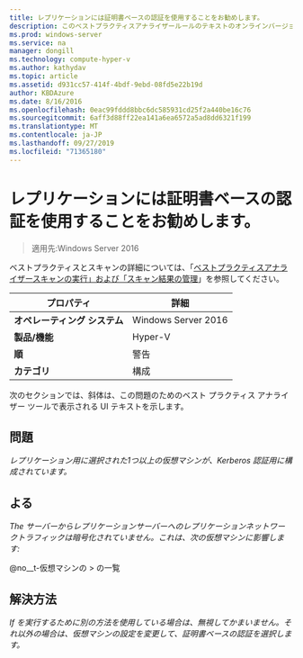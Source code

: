 ```yaml
---
title: レプリケーションには証明書ベースの認証を使用することをお勧めします。
description: このベストプラクティスアナライザールールのテキストのオンラインバージョン。
ms.prod: windows-server
ms.service: na
manager: dongill
ms.technology: compute-hyper-v
ms.author: kathydav
ms.topic: article
ms.assetid: d931cc57-414f-4bdf-9ebd-08fd5e22b19d
author: KBDAzure
ms.date: 8/16/2016
ms.openlocfilehash: 0eac99fddd8bbc6dc585931cd25f2a440be16c76
ms.sourcegitcommit: 6aff3d88ff22ea141a6ea6572a5ad8dd6321f199
ms.translationtype: MT
ms.contentlocale: ja-JP
ms.lasthandoff: 09/27/2019
ms.locfileid: "71365180"
---
```

# <a name="certificate-based-authentication-is-recommended-for-replication"></a>レプリケーションには証明書ベースの認証を使用することをお勧めします。

>適用先:Windows Server 2016

ベストプラクティスとスキャンの詳細については、「[ベストプラクティスアナライザースキャンの実行」および「スキャン結果の管理](https://go.microsoft.com/fwlink/p/?LinkID=223177)」を参照してください。  
  
|プロパティ|詳細|  
|-|-|  
|**オペレーティング システム**|Windows Server 2016|  
|**製品/機能**|Hyper-V|  
|**順**|警告|  
|**カテゴリ**|構成|  
  
次のセクションでは、斜体は、この問題のためのベスト プラクティス アナライザー ツールで表示される UI テキストを示します。  
  
## <a name="issue"></a>**問題**  
*レプリケーション用に選択された1つ以上の仮想マシンが、Kerberos 認証用に構成されています。*  
  
## <a name="impact"></a>**よる**  
*The サーバーからレプリケーションサーバーへのレプリケーションネットワークトラフィックは暗号化されていません。これは、次の仮想マシンに影響します:*  
  
@no__t-仮想マシンの > の一覧  
  
## <a name="resolution"></a>**解決方法**  
*If を実行するために別の方法を使用している場合は、無視してかまいません。それ以外の場合は、仮想マシンの設定を変更して、証明書ベースの認証を選択します。*  
  


